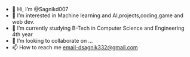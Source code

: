 - 👋 Hi, I’m @Sagnikd007
- 👀 I’m interested in Machine learning and AI,projects,coding,game and web dev.
- 🌱 I’m currently studying B-Tech in Computer Science and Engineering 4th year
- 💞️ I’m looking to collaborate on ...
- 📫 How to reach me 
email-dsagnik332@gmail.com

<!---
Sagnikd007/Sagnikd007 is a ✨ special ✨ repository because its `README.md` (this file) appears on your GitHub profile.
You can click the Preview link to take a look at your changes.
--->
